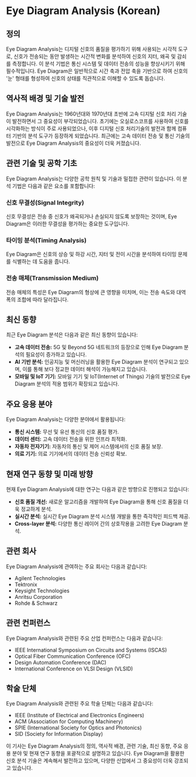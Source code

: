 # Eye Diagram Analysis (Korean)

## 정의

Eye Diagram Analysis는 디지털 신호의 품질을 평가하기 위해 사용되는 시각적 도구로, 신호가 전송되는 동안 발생하는 시간적 변화를 분석하여 신호의 지터, 왜곡 및 감쇠를 측정합니다. 이 분석 기법은 통신 시스템 및 데이터 전송의 성능을 향상시키기 위해 필수적입니다. Eye Diagram은 일반적으로 시간 축과 전압 축을 기반으로 하여 신호의 '눈' 형태를 형성하여 신호의 상태를 직관적으로 이해할 수 있도록 돕습니다.

## 역사적 배경 및 기술 발전

Eye Diagram Analysis는 1960년대와 1970년대 초반에 고속 디지털 신호 처리 기술이 발전하면서 그 중요성이 부각되었습니다. 초기에는 오실로스코프를 사용하여 신호를 시각화하는 방식이 주로 사용되었으나, 이후 디지털 신호 처리기술의 발전과 함께 컴퓨터 기반의 분석 도구가 등장하게 되었습니다. 최근에는 고속 데이터 전송 및 통신 기술의 발전으로 Eye Diagram Analysis의 중요성이 더욱 커졌습니다.

## 관련 기술 및 공학 기초

Eye Diagram Analysis는 다양한 공학 원칙 및 기술과 밀접한 관련이 있습니다. 이 분석 기법은 다음과 같은 요소를 포함합니다:

### 신호 무결성(Signal Integrity)

신호 무결성은 전송 중 신호가 왜곡되거나 손실되지 않도록 보장하는 것이며, Eye Diagram은 이러한 무결성을 평가하는 중요한 도구입니다.

### 타이밍 분석(Timing Analysis)

Eye Diagram은 신호의 상승 및 하강 시간, 지터 및 전이 시간을 분석하여 타이밍 문제를 식별하는 데 도움을 줍니다.

### 전송 매체(Transmission Medium)

전송 매체의 특성은 Eye Diagram의 형상에 큰 영향을 미치며, 이는 전송 속도와 대역폭의 조합에 따라 달라집니다.

## 최신 동향

최근 Eye Diagram 분석은 다음과 같은 최신 동향이 있습니다:

- **고속 데이터 전송:** 5G 및 Beyond 5G 네트워크의 등장으로 인해 Eye Diagram 분석의 필요성이 증가하고 있습니다.
- **AI 기반 분석:** 인공지능 및 머신러닝을 활용한 Eye Diagram 분석이 연구되고 있으며, 이를 통해 보다 정교한 데이터 해석이 가능해지고 있습니다.
- **모바일 및 IoT 기기:** 모바일 기기 및 IoT(Internet of Things) 기술의 발전으로 Eye Diagram 분석의 적용 범위가 확장되고 있습니다.

## 주요 응용 분야

Eye Diagram Analysis는 다양한 분야에서 활용됩니다:

- **통신 시스템:** 무선 및 유선 통신의 신호 품질 평가.
- **데이터 센터:** 고속 데이터 전송을 위한 인프라 최적화.
- **자동차 전자기기:** 자동차의 통신 및 제어 시스템에서의 신호 품질 보장.
- **의료 기기:** 의료 기기에서의 데이터 전송 신뢰성 확보.

## 현재 연구 동향 및 미래 방향

현재 Eye Diagram Analysis에 대한 연구는 다음과 같은 방향으로 진행되고 있습니다:

- **신호 품질 개선:** 새로운 알고리즘을 개발하여 Eye Diagram을 통해 신호 품질을 더욱 정교하게 분석.
- **실시간 분석:** 실시간 Eye Diagram 분석 시스템 개발을 통한 즉각적인 피드백 제공.
- **Cross-layer 분석:** 다양한 통신 레이어 간의 상호작용을 고려한 Eye Diagram 분석.

## 관련 회사

Eye Diagram Analysis에 관여하는 주요 회사는 다음과 같습니다:

- Agilent Technologies
- Tektronix
- Keysight Technologies
- Anritsu Corporation
- Rohde & Schwarz

## 관련 컨퍼런스

Eye Diagram Analysis와 관련된 주요 산업 컨퍼런스는 다음과 같습니다:

- IEEE International Symposium on Circuits and Systems (ISCAS)
- Optical Fiber Communication Conference (OFC)
- Design Automation Conference (DAC)
- International Conference on VLSI Design (VLSID)

## 학술 단체

Eye Diagram Analysis와 관련된 주요 학술 단체는 다음과 같습니다:

- IEEE (Institute of Electrical and Electronics Engineers)
- ACM (Association for Computing Machinery)
- SPIE (International Society for Optics and Photonics)
- SID (Society for Information Display)

이 기사는 Eye Diagram Analysis의 정의, 역사적 배경, 관련 기술, 최신 동향, 주요 응용 분야 및 현재 연구 동향을 포괄적으로 설명하고 있습니다. Eye Diagram을 활용한 신호 분석 기술은 계속해서 발전하고 있으며, 다양한 산업에서 그 중요성이 더욱 강조되고 있습니다.